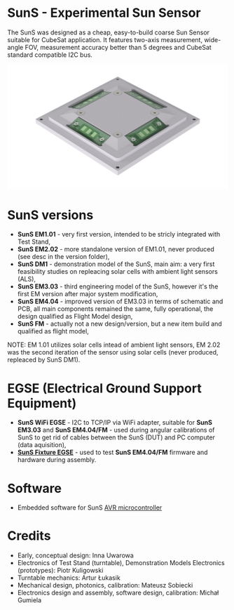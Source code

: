 # SunS - Experimental Sun Sensor
The SunS was designed as a cheap, easy-to-build coarse Sun Sensor suitable for CubeSat application. It features two-axis measurement, wide-angle FOV, measurement accuracy better than 5 degrees and CubeSat standard compatible I2C bus.

![PW-Sat2 SunS FM Render](img/renders/EM4.04_FM/2.png)

# SunS versions

* **SunS EM1.01** - very first version, intended to be stricly integrated with Test Stand,
* **SunS EM2.02** - more standalone version of EM1.01, never produced (see desc in the version folder),
* **SunS DM1** - demonstration model of the SunS, main aim: a very first feasibility studies on repleacing solar cells with ambient light sensors (ALS),
* **SunS EM3.03** - third engineering model of the SunS, however it's the first EM version after major system modification,
* **SunS EM4.04** - improved version of EM3.03 in terms of schematic and PCB, all main components remained the same, fully operational, the design qualified as Flight Model design,
* **SunS FM** - actually not a new design/version, but a new item build and qualified as flight model,

NOTE: EM 1.01 utilizes solar cells intead of ambient light sensors, EM 2.02 was the second iteration of the sensor using solar cells (never produced, repleaced by SunS DM1).

# EGSE (Electrical Ground Support Equipment)

* **SunS WiFi EGSE** - I2C to TCP/IP via WiFi adapter, suitable for **SunS EM3.03** and **SunS EM4.04/FM** - used during angular calibrations of SunS to get rid of cables between the SunS (DUT) and PC computer (data aquisition),
* **[SunS Fixture EGSE](electrical_design/SunS_EM4.04_FM/SunS_fixture_EGSE/2017-05-manufactured_SunS_fixture_EGSE_1.01)** - used to test **SunS EM4.04/FM** firmware and hardware during assembly.


# Software

* Embedded software for SunS [AVR microcontroller](https://github.com/PW-Sat2/avr/releases/tag/SunSv1.0)


# Credits

* Early, conceptual design: Inna Uwarowa
* Electronics of Test Stand (turntable), Demonstration Models Electronics (prototypes): Piotr Kuligowski
* Turntable mechanics: Artur Łukasik
* Mechanical design, photonics, calibration: Mateusz Sobiecki
* Electronics design and assembly, software design, calibration: Michał Gumiela
